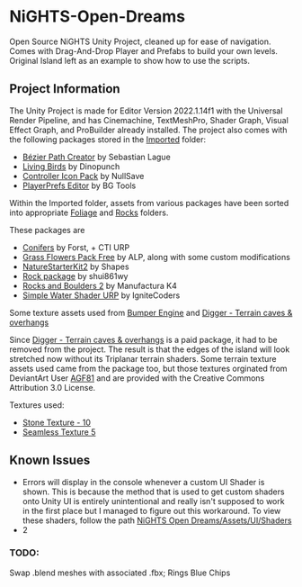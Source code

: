 # NiGHTS-Open-Dreams
Open Source NiGHTS Unity Project, cleaned up for ease of navigation.
Comes with Drag-And-Drop Player and Prefabs to build your own levels.
Original Island left as an example to show how to use the scripts.

## Project Information
The Unity Project is made for Editor Version 2022.1.14f1 with the Universal Render Pipeline, and has Cinemachine, TextMeshPro, Shader Graph, Visual Effect Graph, and ProBuilder already installed.
The project also comes with the following packages stored in the [Imported](https://github.com/Ichorix/NiGHTS-Open-Dreams/tree/0d3ee7d95afbddf83fd5990d3e7110ae56489313/NiGHTS%20Open%20Dreams/Assets/Imported) folder:
* [Bézier Path Creator](https://assetstore.unity.com/packages/tools/utilities/b-zier-path-creator-136082) by Sebastian Lague
* [Living Birds](https://assetstore.unity.com/packages/3d/characters/animals/birds/living-birds-15649) by Dinopunch
* [Controller Icon Pack](https://assetstore.unity.com/packages/2d/gui/icons/controller-icon-pack-128505) by NullSave
* [PlayerPrefs Editor](https://assetstore.unity.com/packages/tools/utilities/playerprefs-editor-167903) by BG Tools

Within the Imported folder, assets from various packages have been sorted into appropriate [Foliage](https://github.com/Ichorix/NiGHTS-Open-Dreams/tree/e57788342cd6cfb90495815e7add06aec4baa610/NiGHTS%20Open%20Dreams/Assets/Imported/Prefabs/!Foliage) and [Rocks](https://github.com/Ichorix/NiGHTS-Open-Dreams/tree/e57788342cd6cfb90495815e7add06aec4baa610/NiGHTS%20Open%20Dreams/Assets/Imported/Prefabs/!Rocks) folders.

These packages are
* [Conifers](https://assetstore.unity.com/packages/3d/vegetation/trees/conifers-botd-142076) by Forst, + CTI URP
* [Grass Flowers Pack Free](https://assetstore.unity.com/packages/2d/textures-materials/nature/grass-flowers-pack-free-138810) by ALP, along with some custom modifications
* [NatureStarterKit2](https://assetstore.unity.com/packages/3d/environments/nature-starter-kit-2-52977) by Shapes
* [Rock package](https://assetstore.unity.com/packages/3d/props/exterior/rock-package-118182) by shui861wy
* [Rocks and Boulders 2](https://assetstore.unity.com/packages/3d/props/exterior/rock-and-boulders-2-6947) by Manufactura K4
* [Simple Water Shader URP](https://assetstore.unity.com/packages/2d/textures-materials/water/simple-water-shader-urp-191449) by IgniteCoders

Some texture assets used from [Bumper Engine](https://gamejolt.com/games/BumperEngine19GT/506351) and [Digger - Terrain caves & overhangs](https://assetstore.unity.com/packages/tools/terrain/digger-terrain-caves-overhangs-135178)

Since [Digger - Terrain caves & overhangs](https://assetstore.unity.com/packages/tools/terrain/digger-terrain-caves-overhangs-135178) is a paid package, it had to be removed from the project.
The result is that the edges of the island will look stretched now without its Triplanar terrain shaders.
Some terrain texture assets used came from the package too, but those textures orginated from DeviantArt User [AGF81](https://www.deviantart.com/agf81) and are provided with the Creative Commons Attribution 3.0 License.

Textures used:
* [Stone Texture - 10](https://www.deviantart.com/agf81/art/Stone-Texture-10-204337154)
* [Seamless Texture 5](https://www.deviantart.com/agf81/art/Seamless-Texture-5-160257878) 


## Known Issues
* Errors will display in the console whenever a custom UI Shader is shown. This is because the method that is used to get custom shaders onto Unity UI is entirely unintentional and really isn't supposed to work in the first place but I managed to figure out this workaround. To view these shaders, follow the path [NiGHTS Open Dreams/Assets/UI/Shaders](https://github.com/Ichorix/NiGHTS-Open-Dreams/tree/fdda19e59a698df3ddebd6e28a630cbff19ab6f5/NiGHTS%20Open%20Dreams/Assets/UI/Shaders)
* 2

### TODO:
Swap .blend meshes with associated .fbx;
  Rings
  Blue Chips
